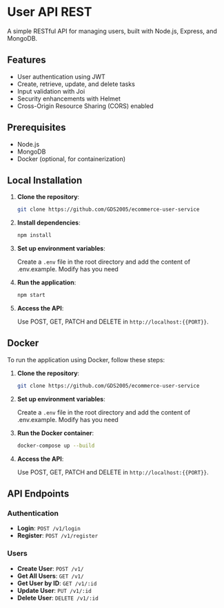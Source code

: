 # User API REST

A simple RESTful API for managing users, built with Node.js, Express, and MongoDB.

## Features

- User authentication using JWT
- Create, retrieve, update, and delete tasks
- Input validation with Joi
- Security enhancements with Helmet
- Cross-Origin Resource Sharing (CORS) enabled

## Prerequisites

- Node.js
- MongoDB
- Docker (optional, for containerization)

## Local Installation

1. **Clone the repository**:

    ```bash
    git clone https://github.com/GDS2005/ecommerce-user-service
    ```

2. **Install dependencies**:

    ```bash
    npm install
    ```

3. **Set up environment variables**:

    Create a `.env` file in the root directory and add the content of .env.example. Modify has you need


4. **Run the application**:

    ```bash
    npm start
    ```

5. **Access the API**:

    Use POST, GET, PATCH and DELETE in `http://localhost:{{PORT}}`.

## Docker

To run the application using Docker, follow these steps:


1. **Clone the repository**:

    ```bash
    git clone https://github.com/GDS2005/ecommerce-user-service
    ```

2. **Set up environment variables**:

    Create a `.env` file in the root directory and add the content of .env.example. Modify has you need

3. **Run the Docker container**:

    ```bash
    docker-compose up --build
    ```

4. **Access the API**:

    Use POST, GET, PATCH and DELETE in `http://localhost:{{PORT}}`.

## API Endpoints

### Authentication

- **Login**: `POST /v1/login`
- **Register**: `POST /v1/register`

### Users

- **Create User**: `POST /v1/`
- **Get All Users**: `GET /v1/`
- **Get User by ID**: `GET /v1/:id`
- **Update User**: `PUT /v1/:id`
- **Delete User**: `DELETE /v1/:id`




